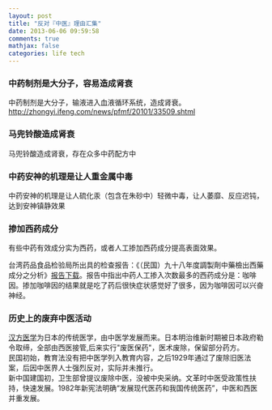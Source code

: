 ```yaml
---
layout: post
title: "反对『中医』理由汇集"
date: 2013-06-06 09:59:58
comments: true
mathjax: false
categories: life tech
---
```


### 中药制剂是大分子，容易造成肾衰
中药制剂是大分子，输液进入血液循环系统，造成肾衰。
<http://zhongyi.ifeng.com/news/pfmf/20101/33509.shtml>

### 马兜铃酸造成肾衰
马兜铃酸造成肾衰，存在众多中药配方中

### 中药安神的机理是让人重金属中毒
中药安神的机理是让人硫化汞（包含在朱砂中）轻微中毒，让人萎靡、反应迟钝，达到安神镇静效果

<!--more-->

### 掺加西药成分
有些中药有效成分实为西药，或者人工掺加西药成分提高表面效果。

台湾药品食品检验局所出具的检查报告：《（民国）九十八年度調製劑中藥檢出西藥成分之分析》[报告下载][taiwan_url]。报告中指出中药人工掺入次数最多的西药成分是：咖啡因。掺加咖啡因的结果就是吃了药后很快症状感觉好了很多，因为咖啡因可以兴奋神经。

### 历史上的废弃中医活动
[汉方医学][hanfang_url]为日本的传统医学，由中医学发展而来。日本明治维新时期被日本政府勒令取缔，全部由西医接管,后来实行"废医保药"，医术废除，保留部分药方。  
民国初始，教育法没有把中医学列入教育内容，之后1929年通过了废除旧医法案，后因中医界人士强烈反对，实际并未推行。  
新中国建国初，卫生部曾提议废除中医，没被中央采纳。文革时中医受政策性扶持，快速发展。1982年新宪法明确“发展现代医药和我国传统医药”，中医和西医并重发展。

[taiwan_url]:http://www.fda.gov.tw/tc/includes/GetFile.ashx?id=25&chk=b4e40fbd-f8dd-4b56-9850-97d484aa0d67&mid=141&name=fdContent "九十八年度調製劑中藥檢出西藥成分之分析.pdf"
[hanfang_url]:http://ja.wikipedia.org/wiki/%E6%BC%A2%E6%96%B9%E5%8C%BB%E5%AD%A6
